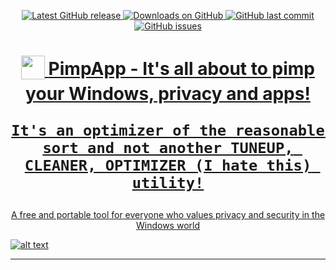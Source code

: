 <p align="center">  <p align="center">
	
<a href="https://github.com/mirinsoft/pimpapp/releases/latest" target="_blank">
<img alt="Latest GitHub release" src="https://img.shields.io/github/release/mirinsoft/pimpapp.svg?style=flat-square" />
</a>
	
<a href="https://github.com/mirinsoft/pimpapp/releases" target="_blank">
<img alt="Downloads on GitHub" src="https://img.shields.io/github/downloads/mirinsoft/pimpapp/total.svg?style=flat-square" />
</a>

<a href="https://github.com/mirinsoft/pimpapp/commits/master">
<img src="https://img.shields.io/github/last-commit/mirinsoft/pimpapp.svg?style=flat-square&logo=github&logoColor=white"
alt="GitHub last commit">
<a href="https://github.com/mirinsoft/pimpapp/issues">
<img src="https://img.shields.io/github/issues-raw/mirinsoft/pimpapp.svg?style=flat-square&logo=github&logoColor=white"
alt="GitHub issues">   
  
</p>

<h1 align="center">
<sub>
<img  src="https://github.com/mirinsoft/pimpapp/raw/master/icon.ico"
      height="38"
      width="38">
</sub>
	PimpApp - It's all about to pimp your Windows, privacy and apps!
	
	It's an optimizer of the reasonable sort and not another TUNEUP, CLEANER, OPTIMIZER (I hate this) utility!
	
</h1>

<p align="center">
A free and portable tool for everyone who values privacy and security in the Windows world
  
![alt text](https://github.com/mirinsoft/pimpapp/blob/master/pimpapp.png)

</p>

*** 

